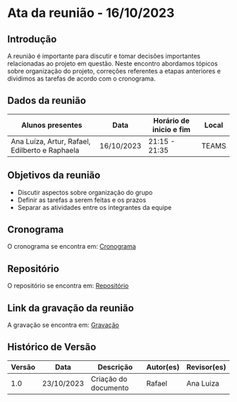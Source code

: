 # Ata da reunião - 16/10/2023

## Introdução 

A reunião é importante para discutir e tomar decisões importantes relacionadas ao projeto em questão. Neste encontro abordamos tópicos sobre organização do projeto, correções referentes a etapas anteriores e dividimos as tarefas de acordo com o cronograma.

## Dados da reunião

| Alunos presentes                 | Data       | Horário de inicio e fim | Local |
| -------------------------------- | ---------- | ------------------------ | ----- |
| Ana Luíza, Artur, Rafael, Edilberto e Raphaela | 16/10/2023 | 21:15 - 21:35 | TEAMS |

## Objetivos da reunião

- Discutir aspectos sobre organização do grupo
- Definir as tarefas a serem feitas e os prazos
- Separar as atividades entre os integrantes da equipe

## Cronograma

O cronograma se encontra em: [Cronograma](../planejamento/cronograma.md)

## Repositório

O repositório se encontra em: [Repositório](https://github.com/Requisitos-de-Software/2023.2-LibreOffice)

## Link da gravação da reunião

A gravação se encontra em: [Gravação](https://www.youtube.com/watch?v=SRVTx25yqPI&ab_channel=RafaelCanabrava)

## Histórico de Versão

| Versão | Data       | Descrição            | Autor(es) | Revisor(es) |
| ------- | ---------- | ---------------------- | --------- | ----------- |
| 1.0     | 23/10/2023 | Criação do documento | Rafael     | Ana Luiza     |